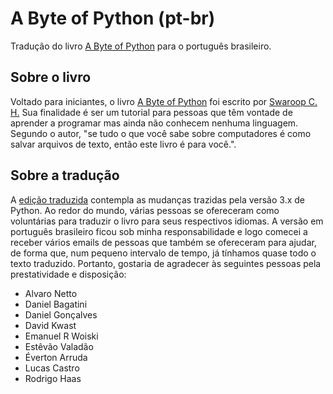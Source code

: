 # A Byte of Python (pt-br)

Tradução do livro [A Byte of Python](http://www.swaroopch.com/notes/Python) para o português brasileiro.

## Sobre o livro

Voltado para iniciantes, o livro [A Byte of Python](http://www.swaroopch.com/notes/Python) foi escrito por [Swaroop C. H.](http://swaroopch.com/) Sua finalidade é ser um tutorial para pessoas que têm vontade de aprender a programar mas ainda não conhecem nenhuma linguagem. Segundo o autor, "se tudo o que você sabe sobre computadores é como salvar arquivos de texto, então este livro é para você.". 

## Sobre a tradução

A [edição traduzida](http://swaroopch.com/notes/Python_pt-br:Indice) contempla as mudanças trazidas pela versão 3.x de Python. Ao redor do mundo, várias pessoas se ofereceram como voluntárias para traduzir o livro para seus respectivos idiomas. A versão em português brasileiro ficou sob minha responsabilidade e logo comecei a receber vários emails de pessoas que também se ofereceram para ajudar, de forma que, num pequeno intervalo de tempo, já tínhamos quase todo o texto traduzido. Portanto, gostaria de agradecer às seguintes pessoas pela prestatividade e disposição:

- Alvaro Netto
- Daniel Bagatini
- Daniel Gonçalves
- David Kwast
- Emanuel R Woiski
- Estêvão Valadão
- Éverton Arruda
- Lucas Castro
- Rodrigo Haas
 






